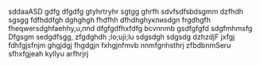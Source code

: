 sddaaASD
gdfg
dfgdfg
gtyhrtryhr
sgtgg
ghrfh
sdvfsdfsbdsgmm
dzfhdh
sgsgg
fdfhddfgh
dghghgh
fhdfhh
dfhdhghукпиsdgn
frgdhgfh
fheqwersdghfaehhy,u,ппd
dfgfgdfhxfdfg
bcvnnmb
gsdfgfgfd
sdgfmhmsfg
Dfgsgm
sedgdfsgg,
zfgdghdh
;lo;uji;lu
sdgsdgh
sdgsdg
dzhzdjF
jxfgj
fdhfgjsfnjm
ghgjdgj
fhgdgjn
fxhgjnfmvb
nnmfgnhsthrj
zfbdbnmSeru
sfhxfgjeah
kyllyu
arfhrjrj
